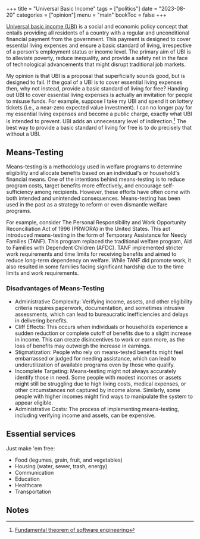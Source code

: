 +++
title = "Universal Basic Income"
tags = ["politics"]
date = "2023-08-20"
categories = ["opinion"]
menu = "main"
bookToc = false
+++

[Universal basic income (UBI)](https://en.wikipedia.org/wiki/Universal_basic_income) is a social and economic policy concept that entails providing all residents of a country with a regular and unconditional financial payment from the government. This payment is designed to cover essential living expenses and ensure a basic standard of living, irrespective of a person's employment status or income level. The primary aim of UBI is to alleviate poverty, reduce inequality, and provide a safety net in the face of technological advancements that might disrupt traditional job markets.

My opinion is that UBI is a proposal that superficially sounds good, but is designed to fail. If the goal of a UBI is to cover essential living expenses then, why not instead, provide a basic standard of living for free? Handing out UBI to cover essential living expenses is actually an invitation for people to misuse funds. For example, suppose I take my UBI and spend it on lottery tickets (i.e., a near-zero expected value investment). I can no longer pay for my essential living expenses and become a public charge, exactly what UBI is intended to prevent. UBI adds an unnecessary level of indirection.[^wheeler] The best way to provide a basic standard of living for free is to do precisely that without a UBI.

## Means-Testing

Means-testing is a methodology used in welfare programs to determine eligibility and allocate benefits based on an individual's or household's financial means. One of the intentions behind means-testing is to reduce program costs, target benefits more effectively, and encourage self-sufficiency among recipients. However, these efforts have often come with both intended and unintended consequences. Means-testing has been used in the past as a strategy to reform or even dismantle welfare programs.

For example, consider The Personal Responsibility and Work Opportunity Reconciliation Act of 1996 (PRWORA) in the United States. This act introduced means-testing in the form of Temporary Assistance for Needy Families (TANF). This program replaced the traditional welfare program, Aid to Families with Dependent Children (AFDC). TANF implemented stricter work requirements and time limits for receiving benefits and aimed to reduce long-term dependency on welfare. While TANF did promote work, it also resulted in some families facing significant hardship due to the time limits and work requirements.

### Disadvantages of Means-Testing

- Administrative Complexity: Verifying income, assets, and other eligibility criteria requires paperwork, documentation, and sometimes intrusive assessments, which can lead to bureaucratic inefficiencies and delays in delivering benefits.
- Cliff Effects: This occurs when individuals or households experience a sudden reduction or complete cutoff of benefits due to a slight increase in income. This can create disincentives to work or earn more, as the loss of benefits may outweigh the increase in earnings.
- Stigmatization: People who rely on means-tested benefits might feel embarrassed or judged for needing assistance, which can lead to underutilization of available programs even by those who qualify.
- Incomplete Targeting: Means-testing might not always accurately identify those in need. Some people with modest incomes or assets might still be struggling due to high living costs, medical expenses, or other circumstances not captured by income alone. Similarly, some people with higher incomes might find ways to manipulate the system to appear eligible.
- Administrative Costs: The process of implementing means-testing, including verifying income and assets, can be expensive.

## Essential services

Just make 'em free:

- Food (legumes, grain, fruit, and vegetables)
- Housing (water, sewer, trash, energy)
- Communication
- Education
- Healthcare
- Transportation

## Notes

[^wheeler]: [Fundamental theorem of software engineering](https://en.wikipedia.org/wiki/Fundamental_theorem_of_software_engineering)
